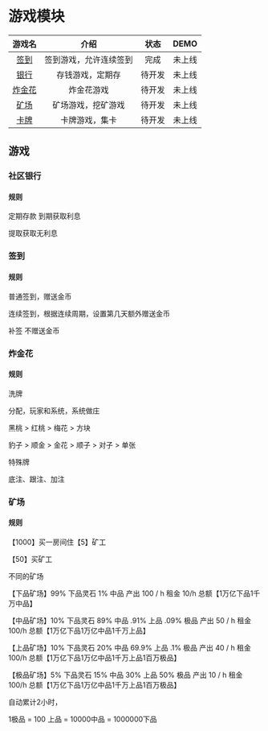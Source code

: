 # 游戏模块

| 游戏名|介绍|状态|DEMO|
|:--:|:--:|:--:|:--:|
|[签到]()|签到游戏，允许连续签到|完成|未上线|
|[银行]()|存钱游戏，定期存|待开发|未上线|
|[炸金花]()|炸金花游戏|待开发|未上线|
|[矿场]()|矿场游戏，挖矿游戏|待开发|未上线|
|[卡牌]()|卡牌游戏，集卡|待开发|未上线|


## 游戏

### 社区银行

#### 规则

定期存款 到期获取利息 

提取获取无利息

### 签到

#### 规则

普通签到，赠送金币

连续签到，根据连续周期，设置第几天额外赠送金币

补签 不赠送金币

### 炸金花

#### 规则

洗牌

分配，玩家和系统，系统做庄

黑桃 > 红桃 > 梅花 > 方块

豹子 > 顺金 > 金花 > 顺子 > 对子 > 单张

特殊牌

底注、跟注、加注

### 矿场

#### 规则

【1000】买一房间住【5】矿工

【50】买矿工

不同的矿场

【下品矿场】99% 下品灵石 1% 中品 产出 100 / h 租金 10/h 总额【1万亿下品1千万中品】

【中品矿场】10% 下品灵石 89% 中品 .91% 上品 .09% 极品 产出 50 / h 租金 100/h 总额【1万亿下品1万亿中品1千万上品】

【上品矿场】10% 下品灵石 20% 中品 69.9% 上品 .1% 极品 产出 40 / h 租金 100/h 总额【1万亿下品1万亿中品1千万上品1百万极品】


【极品矿场】5% 下品灵石 15% 中品 30% 上品 50% 极品 产出 10 / h 租金 100/h 总额【1万亿下品1万亿中品1千万上品1百万极品】


自动累计2小时，

1极品 = 100 上品 = 10000中品 = 1000000下品